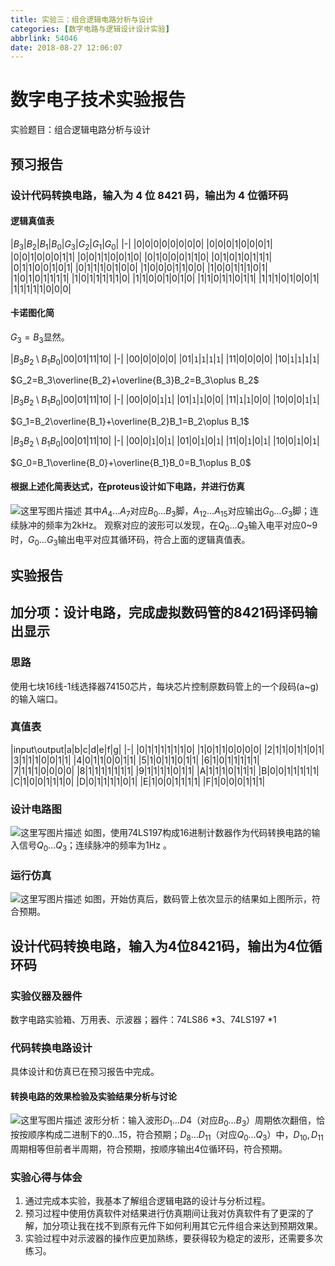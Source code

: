 ```yaml
---
title: 实验三：组合逻辑电路分析与设计
categories: [数字电路与逻辑设计设计实验]
abbrlink: 54046
date: 2018-08-27 12:06:07
---
```

# 数字电子技术实验报告
实验题目：组合逻辑电路分析与设计
## 预习报告
### 设计代码转换电路，输入为 4 位 8421 码，输出为 4 位循环码
#### 逻辑真值表

|$B_3$|$B_2$|$B_1$|$B_0$|$G_3$|$G_2$|$G_1$|$G_0$|
|-|
|0|0|0|0|0|0|0|0|
|0|0|0|1|0|0|0|1|
|0|0|1|0|0|0|1|1|
|0|0|1|1|0|0|1|0|
|0|1|0|0|0|1|1|0|
|0|1|0|1|0|1|1|1|
|0|1|1|0|0|1|0|1|
|0|1|1|1|0|1|0|0|
|1|0|0|0|1|1|0|0|
|1|0|0|1|1|1|0|1|
|1|0|1|0|1|1|1|1|
|1|0|1|1|1|1|1|0|
|1|1|0|0|1|0|1|0|
|1|1|0|1|1|0|1|1|
|1|1|1|0|1|0|0|1|
|1|1|1|1|1|0|0|0|

#### 卡诺图化简
$G_3=B_3$显然。

|$B_3B_2\setminus B_1B_0$|00|01|11|10|
|-|
|00|0|0|0|0|
|01|`1`|`1`|`1`|`1`|
|11|0|0|0|0|
|10|`1`|`1`|`1`|`1`|

$G_2=B_3\overline{B_2}+\overline{B_3}B_2=B_3\oplus B_2$

|$B_3B_2\setminus B_1B_0$|00|01|11|10|
|-|
|00|0|0|`1`|`1`|
|01|`1`|`1`|0|0|
|11|`1`|`1`|0|0|
|10|0|0|`1`|`1`|

$G_1=B_2\overline{B_1}+\overline{B_2}B_1=B_2\oplus B_1$

|$B_3B_2\setminus B_1B_0$|00|01|11|10|
|-|
|00|0|`1`|0|`1`|
|01|0|`1`|0|`1`|
|11|0|`1`|0|`1`|
|10|0|`1`|0|`1`|

$G_0=B_1\overline{B_0}+\overline{B_1}B_0=B_1\oplus B_0$
#### 根据上述化简表达式，在proteus设计如下电路，并进行仿真
![这里写图片描述](https://img-blog.csdn.net/20180827202707186?watermark/2/text/aHR0cHM6Ly9ibG9nLmNzZG4ubmV0L3dfd2VpbGFu/font/5a6L5L2T/fontsize/400/fill/I0JBQkFCMA==/dissolve/70)
其中$A_4\ldots A_7$对应$B_0\ldots B_3$脚，$A_{12}\ldots A_{15}$对应输出$G_0\ldots G_3$脚；连续脉冲的频率为2kHz。
观察对应的波形可以发现，在$Q_0\ldots Q_3$输入电平对应0~9时，$G_0\ldots G_3$输出电平对应其循环码，符合上面的逻辑真值表。
## 实验报告
## 加分项：设计电路，完成虚拟数码管的8421码译码输出显示
### 思路
使用七块16线-1线选择器74150芯片，每块芯片控制原数码管上的一个段码(a~g)的输入端口。
### 真值表

|input\output|a|b|c|d|e|f|g|
|-|
|0|1|1|1|1|1|1|0|
|1|0|1|1|0|0|0|0|
|2|1|1|0|1|1|0|1|
|3|1|1|1|0|0|1|1|
|4|0|1|1|0|0|1|1|
|5|1|0|1|1|0|1|1|
|6|1|0|1|1|1|1|1|
|7|1|1|1|0|0|0|0|
|8|1|1|1|1|1|1|1|
|9|1|1|1|1|0|1|1|
|A|1|1|1|0|1|1|1|
|B|0|0|1|1|1|1|1|
|C|1|0|0|1|1|1|0|
|D|0|1|1|1|1|0|1|
|E|1|0|0|1|1|1|1|
|F|1|0|0|0|1|1|1|

### 设计电路图
![这里写图片描述](https://img-blog.csdn.net/20180827203816265?watermark/2/text/aHR0cHM6Ly9ibG9nLmNzZG4ubmV0L3dfd2VpbGFu/font/5a6L5L2T/fontsize/400/fill/I0JBQkFCMA==/dissolve/70)
如图，使用74LS197构成16进制计数器作为代码转换电路的输入信号$Q_0\ldots Q_3$；连续脉冲的频率为1Hz 。
### 运行仿真
![这里写图片描述](https://img-blog.csdn.net/20180827204112509?watermark/2/text/aHR0cHM6Ly9ibG9nLmNzZG4ubmV0L3dfd2VpbGFu/font/5a6L5L2T/fontsize/400/fill/I0JBQkFCMA==/dissolve/70)
如图，开始仿真后，数码管上依次显示的结果如上图所示，符合预期。
## 设计代码转换电路，输入为4位8421码，输出为4位循环码
### 实验仪器及器件
数字电路实验箱、万用表、示波器；器件：74LS86 *3、74LS197 *1
### 代码转换电路设计
具体设计和仿真已在预习报告中完成。
#### 转换电路的效果检验及实验结果分析与讨论
![这里写图片描述](https://img-blog.csdn.net/2018082720314821?watermark/2/text/aHR0cHM6Ly9ibG9nLmNzZG4ubmV0L3dfd2VpbGFu/font/5a6L5L2T/fontsize/400/fill/I0JBQkFCMA==/dissolve/70)
波形分析：输入波形$D_1\ldots D4$（对应$B_0\ldots B_3$）周期依次翻倍，恰按按顺序构成二进制下的$0\ldots15$，符合预期；$D_8\ldots D_{11}$（对应$Q_0\ldots Q_3$）中，$D_{10},D_{11}$周期相等但前者半周期，符合预期，按顺序输出4位循环码，符合预期。
### 实验心得与体会
1. 通过完成本实验，我基本了解组合逻辑电路的设计与分析过程。
2. 预习过程中使用仿真软件对结果进行仿真期间让我对仿真软件有了更深的了解，加分项让我在找不到原有元件下如何利用其它元件组合来达到预期效果。
3. 实验过程中对示波器的操作应更加熟练，要获得较为稳定的波形，还需要多次练习。